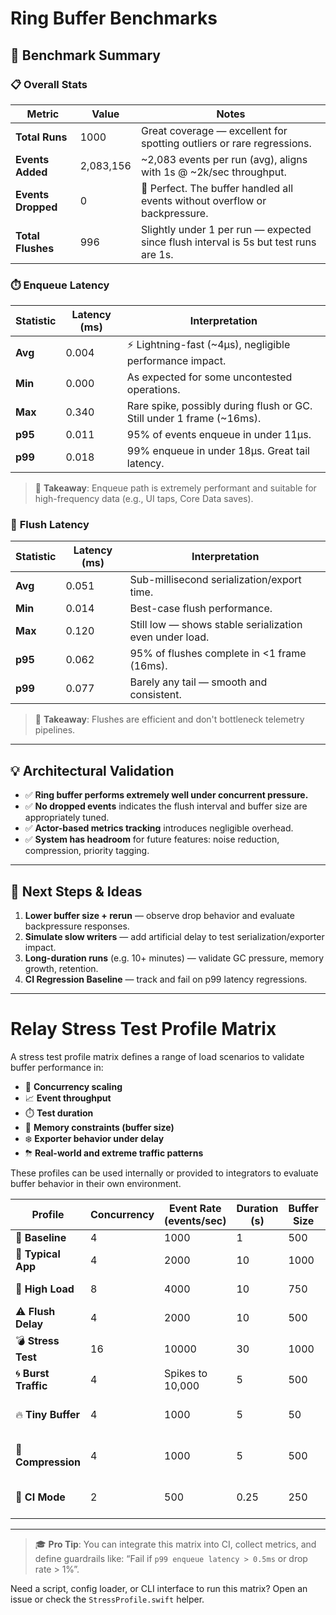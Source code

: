 # Ring Buffer Benchmarks

## 💾 Benchmark Summary

### 📋 **Overall Stats**

| Metric                  | Value       | Notes |
|-------------------------|-------------|-------|
| **Total Runs**          | 1000        | Great coverage — excellent for spotting outliers or rare regressions. |
| **Events Added**        | 2,083,156   | ~2,083 events per run (avg), aligns with 1s @ ~2k/sec throughput. |
| **Events Dropped**      | 0           | 👏 Perfect. The buffer handled all events without overflow or backpressure. |
| **Total Flushes**       | 996         | Slightly under 1 per run — expected since flush interval is 5s but test runs are 1s. |

### ⏱️ **Enqueue Latency**

| Statistic | Latency (ms) | Interpretation |
|-----------|--------------|----------------|
| **Avg**   | 0.004        | ⚡️ Lightning-fast (~4µs), negligible performance impact. |
| **Min**   | 0.000        | As expected for some uncontested operations. |
| **Max**   | 0.340        | Rare spike, possibly during flush or GC. Still under 1 frame (~16ms). |
| **p95**   | 0.011        | 95% of events enqueue in under 11µs. |
| **p99**   | 0.018        | 99% enqueue in under 18µs. Great tail latency. |

> 🧠 **Takeaway**: Enqueue path is extremely performant and suitable for high-frequency data (e.g., UI taps, Core Data saves).

### 🚿 **Flush Latency**

| Statistic | Latency (ms) | Interpretation |
|-----------|--------------|----------------|
| **Avg**   | 0.051        | Sub-millisecond serialization/export time. |
| **Min**   | 0.014        | Best-case flush performance. |
| **Max**   | 0.120        | Still low — shows stable serialization even under load. |
| **p95**   | 0.062        | 95% of flushes complete in <1 frame (16ms). |
| **p99**   | 0.077        | Barely any tail — smooth and consistent. |

> 🧠 **Takeaway**: Flushes are efficient and don't bottleneck telemetry pipelines.

---

## 💡 Architectural Validation

- ✅ **Ring buffer performs extremely well under concurrent pressure.**
- ✅ **No dropped events** indicates the flush interval and buffer size are appropriately tuned.
- ✅ **Actor-based metrics tracking** introduces negligible overhead.
- ✅ **System has headroom** for future features: noise reduction, compression, priority tagging.

---

## 🚀 Next Steps & Ideas

1. **Lower buffer size + rerun** — observe drop behavior and evaluate backpressure responses.
2. **Simulate slow writers** — add artificial delay to test serialization/exporter impact.
3. **Long-duration runs** (e.g. 10+ minutes) — validate GC pressure, memory growth, retention.
4. **CI Regression Baseline** — track and fail on p99 latency regressions.

---

# Relay Stress Test Profile Matrix

A stress test profile matrix defines a range of load scenarios to validate buffer performance in:

- 🧵 **Concurrency scaling**
- 📈 **Event throughput**
- ⏱️ **Test duration**
- 🧠 **Memory constraints (buffer size)**
- ❄️ **Exporter behavior under delay**
- ⛈ **Real-world and extreme traffic patterns**

These profiles can be used internally or provided to integrators to evaluate buffer behavior in their own environment.

| Profile         | Concurrency | Event Rate (events/sec) | Duration (s) | Buffer Size | Flush Interval | Exporter Delay | Notes |
|-----------------|-------------|--------------------------|--------------|-------------|----------------|----------------|-------|
| 🔮 **Baseline**       | 4           | 1000                     | 1            | 500         | 5s             | 0ms            | Fast smoke test |
| 📱 **Typical App**    | 4           | 2000                     | 10           | 1000        | 5s             | 0ms            | Simulates average mobile usage |
| 🚀 **High Load**      | 8           | 4000                     | 10           | 750         | 3s             | 0ms            | Tests concurrency and flush stress |
| ⚠️ **Flush Delay**     | 4           | 2000                     | 10           | 500         | 5s             | 25ms           | Simulates slow exporter/serialization |
| 💣 **Stress Test**     | 16          | 10000                    | 30           | 1000        | 5s             | 10ms           | Max concurrency + throughput scenario |
| 🌀 **Burst Traffic**   | 4           | Spikes to 10,000         | 5            | 500         | 5s             | 0ms            | UI tap storms, search spam, etc. |
| 🔥 **Tiny Buffer**     | 4           | 1000                     | 5            | 50          | 5s             | 0ms            | Forces drop behavior intentionally |
| 🧼 **Compression**     | 4           | 1000                     | 5            | 500         | 5s             | 0ms            | Run with compression enabled |
| 🔮 **CI Mode**        | 2           | 500                      | 0.25         | 250         | 5s             | 0ms            | Fast guard for performance regressions |

---

> 🎓 **Pro Tip**: You can integrate this matrix into CI, collect metrics, and define guardrails like:
> “Fail if `p99 enqueue latency > 0.5ms` or drop rate > 1%”.

Need a script, config loader, or CLI interface to run this matrix? Open an issue or check the `StressProfile.swift` helper.